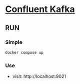 # [Confluent Kafka](https://github.com/confluentinc/cp-all-in-one)

## RUN

### Simple
```bash
docker compose up
```

### Use
- visit: http://localhost:9021

